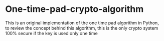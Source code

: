 # One-time-pad-crypto-algorithm
This is an original implementation of the one time pad algorithm in Python, to review the concept behind this algorithm, this is the only crypto system 100% secure if the key is used only one time
